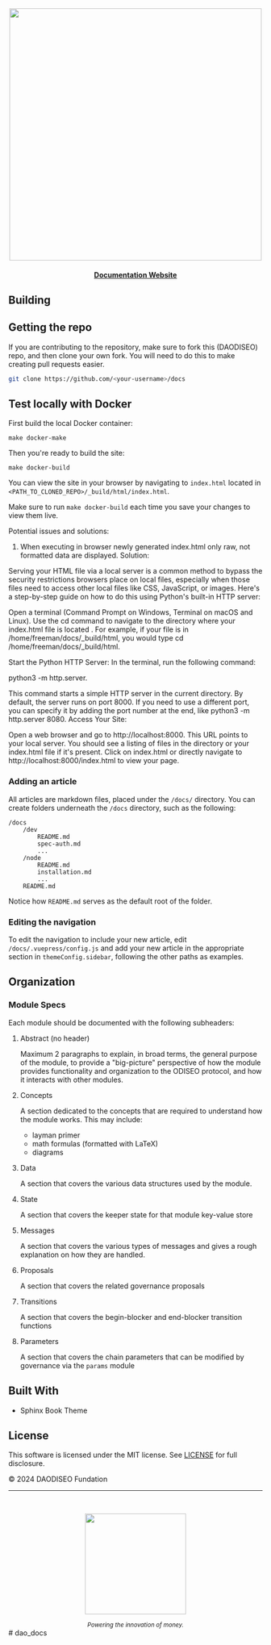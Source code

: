 <p>&nbsp;</p>
<p align="center">
<img src="./img/docs_logo.svg" width=500>
</p>

<div align="center">
  <h4>
    <a href="https://docs.DAODISEO.money/">Documentation Website</a>
  </h4>
</div>



## Building

## Getting the repo

If you are contributing to the repository, make sure to fork this (DAODISEO) repo, and then clone your own fork. You will need to do this to make creating pull requests easier.

```bash
git clone https://github.com/<your-username>/docs
```

## Test locally with Docker

First build the local Docker container:

```
make docker-make
```

Then you're ready to build the site:

```
make docker-build
```

You can view the site in your browser by navigating to `index.html` located in `<PATH_TO_CLONED_REPO>/_build/html/index.html`.

Make sure to run `make docker-build` each time you save your changes to view them live.

Potential issues and solutions:

1. When executing in browser newly generated index.html only raw, not formatted data are displayed. Solution:

Serving your HTML file via a local server is a common method to bypass the security restrictions browsers place on local files, especially when those files need to access other local files like CSS, JavaScript, or images. Here's a step-by-step guide on how to do this using Python's built-in HTTP server:

Open a terminal (Command Prompt on Windows, Terminal on macOS and Linux). Use the cd command to navigate to the directory where your index.html file is located . For example, if your file is in /home/freeman/docs/_build/html, you would type cd /home/freeman/docs/_build/html.

Start the Python HTTP Server: In the terminal, run the following command: 

python3 -m http.server.

This command starts a simple HTTP server in the current directory.
By default, the server runs on port 8000. If you need to use a different port, you can specify it by adding the port number at the end, like python3 -m http.server 8080.
Access Your Site:

Open a web browser and go to http://localhost:8000.
This URL points to your local server. You should see a listing of files in the directory or your index.html file if it's present.
Click on index.html or directly navigate to http://localhost:8000/index.html to view your page.

### Adding an article

All articles are markdown files, placed under the `/docs/` directory. You can create folders underneath the `/docs` directory, such as the following:

```
/docs
    /dev
        README.md
        spec-auth.md
        ...
    /node
        README.md
        installation.md
        ...
    README.md
```

Notice how `README.md` serves as the default root of the folder.

### Editing the navigation

To edit the navigation to include your new article, edit `/docs/.vuepress/config.js` and add your new article in the appropriate section in `themeConfig.sidebar`, following the other paths as examples.

## Organization

### Module Specs

Each module should be documented with the following subheaders:

1. Abstract (no header)

   Maximum 2 paragraphs to explain, in broad terms, the general purpose of the module, to provide a "big-picture" perspective of how the module provides functionality and organization to the ODISEO protocol, and how it interacts with other modules.

2. Concepts

   A section dedicated to the concepts that are required to understand how the module works. This may include:

   - layman primer
   - math formulas (formatted with LaTeX)
   - diagrams

3. Data

   A section that covers the various data structures used by the module.

4. State

   A section that covers the keeper state for that module key-value store

5. Messages

   A section that covers the various types of messages and gives a rough explanation on how they are handled.

6. Proposals

   A section that covers the related governance proposals

7. Transitions

   A section that covers the begin-blocker and end-blocker transition functions

8. Parameters

   A section that covers the chain parameters that can be modified by governance via the `params` module

## Built With

- Sphinx Book Theme

## License

This software is licensed under the MIT license. See [LICENSE](./LICENSE) for full disclosure.

© 2024 DAODISEO Fundation

<hr/>

<p>&nbsp;</p>
<p align="center">
    <a href="https://www.DAODISEO.money/"><img src="http://www.DAODISEO.money/logos/DAODISEO_logo.svg" align="center" width=200/></a>
</p>
<div align="center">
  <sub><em>Powering the innovation of money.</em> </sub>
</div># dao_docs
